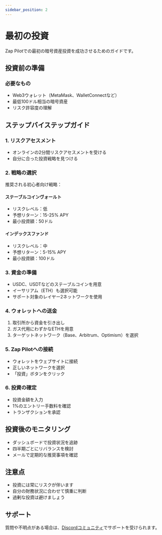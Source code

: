 ```yaml
---
sidebar_position: 2
---
```


# 最初の投資

Zap Pilotでの最初の暗号資産投資を成功させるためのガイドです。

## 投資前の準備

### 必要なもの

- Web3ウォレット（MetaMask、WalletConnectなど）
- 最低100ドル相当の暗号資産
- リスク許容度の理解

## ステップバイステップガイド

### 1. リスクアセスメント

- オンラインの2分間リスクアセスメントを受ける
- 自分に合った投資戦略を見つける

### 2. 戦略の選択

推奨される初心者向け戦略：

#### ステーブルコインヴォールト

- リスクレベル：低
- 予想リターン：15-25% APY
- 最小投資額：50ドル

#### インデックスファンド

- リスクレベル：中
- 予想リターン：5-15% APY
- 最小投資額：100ドル

### 3. 資金の準備

- USDC、USDTなどのステーブルコインを用意
- イーサリアム（ETH）も選択可能
- サポート対象のレイヤー2ネットワークを使用

### 4. ウォレットへの送金

1. 取引所から資金を引き出し
2. ガス代用にわずかなETHを用意
3. ターゲットネットワーク（Base、Arbitrum、Optimism）を選択

### 5. Zap Pilotへの接続

- ウォレットをウェブサイトに接続
- 正しいネットワークを選択
- 「投資」ボタンをクリック

### 6. 投資の確定

- 投資金額を入力
- 1%のエントリー手数料を確認
- トランザクションを承認

## 投資後のモニタリング

- ダッシュボードで投資状況を追跡
- 四半期ごとにリバランスを検討
- メールで定期的な推奨事項を確認

## 注意点

- 投資には常にリスクが伴います
- 自分の財務状況に合わせて慎重に判断
- 過剰な投資は避けましょう

## サポート

質問や不明点がある場合は、[Discordコミュニティ](https://discord.com/invite/sNsMmtsCCV)でサポートを受けられます。
